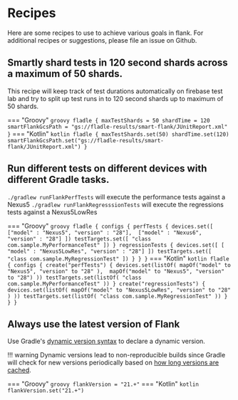 # Recipes

Here are some recipes to use to achieve various goals in flank. For additional recipes or suggestions, please file an
issue on Github.

## Smartly shard tests in 120 second shards across a maximum of 50 shards.

This recipe will keep track of test durations automatically on firebase test lab and try to split up test runs in to 120 second shards up to maximum of 50 shards.

=== "Groovy"
    ``` groovy
    fladle {
        maxTestShards = 50
        shardTime = 120
        smartFlankGcsPath = "gs://fladle-results/smart-flank/JUnitReport.xml"
    }
    ```
=== "Kotlin"
    ``` kotlin
    fladle {
        maxTestShards.set(50)
        shardTime.set(120)
        smartFlankGcsPath.set("gs://fladle-results/smart-flank/JUnitReport.xml")
    }
    ```


## Run different tests on different devices with different Gradle tasks.

`./gradlew runFlankPerfTests` will execute the performance tests against a Nexus5
`./gradlew runFlankRegresssionTests` will execute the regressions tests against a Nexus5LowRes

=== "Groovy"
    ``` groovy
    fladle {
        configs {
            perfTests {
                devices.set([
                    ["model" : "Nexus5", "version" : "28"], 
                    ["model" : "Nexus6", "version" : "28"]
                ])
                testTargets.set([
                        "class com.sample.MyPerformanceTest"
                ])
            }
            regressionTests {
                devices.set([
                    [ "model" : "Nexus5LowRes", "version" : "28"]
                ])
                testTargets.set([
                    "class com.sample.MyRegressionTest"
                ])
            }
        }
    }
    ```
=== "Kotlin"
    ``` kotlin
    fladle {
        configs {
            create("perfTests") {
                devices.set(listOf(
                    mapOf("model" to "Nexus5", "version" to "28" ), 
                    mapOf("model" to "Nexus5", "version" to "28")
                ))
                testTargets.set(listOf(
                    "class com.sample.MyPerformanceTest"
                ))
            }
            create("regressionTests") {
                devices.set(listOf(
                    mapOf("model" to "Nexus5LowRes", "version" to "28" )
                ))
                testTargets.set(listOf(
                    "class com.sample.MyRegressionTest"
                ))
            }
        }
    }
    ```


## Always use the latest version of Flank


Use Gradle's [dynamic version syntax] to declare a dynamic version.


!!! warning
    Dynamic versions lead to non-reproducible builds since Gradle will check for new versions periodically based on [how long versions are cached].

=== "Groovy"
    ``` groovy
    flankVersion = "21.+"
    ```
=== "Kotlin"
    ``` kotlin
    flankVersion.set("21.+")
    ```


[dynamic version syntax]: https://docs.gradle.org/current/userguide/dynamic_versions.html#sub:declaring_dependency_with_dynamic_version
[how long versions are cached]: https://docs.gradle.org/current/userguide/dynamic_versions.html#sec:controlling_dependency_caching_programmatically